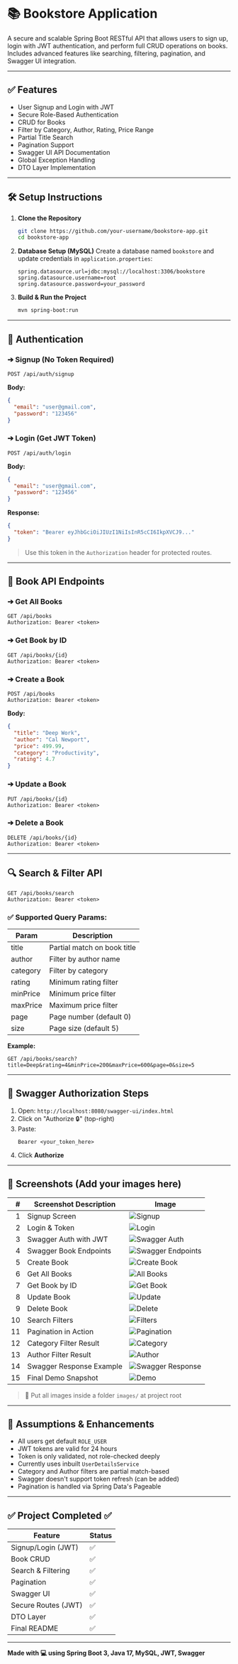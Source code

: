 # 📚 Bookstore Application

A secure and scalable Spring Boot RESTful API that allows users to sign up, login with JWT authentication, and perform full CRUD operations on books. Includes advanced features like searching, filtering, pagination, and Swagger UI integration.

---

## ✅ Features

- User Signup and Login with JWT
- Secure Role-Based Authentication
- CRUD for Books
- Filter by Category, Author, Rating, Price Range
- Partial Title Search
- Pagination Support
- Swagger UI API Documentation
- Global Exception Handling
- DTO Layer Implementation

---

## 🛠 Setup Instructions

1. **Clone the Repository**
   ```bash
   git clone https://github.com/your-username/bookstore-app.git
   cd bookstore-app
   ```

2. **Database Setup (MySQL)**
   Create a database named `bookstore` and update credentials in `application.properties`:
   ```properties
   spring.datasource.url=jdbc:mysql://localhost:3306/bookstore
   spring.datasource.username=root
   spring.datasource.password=your_password
   ```

3. **Build & Run the Project**
   ```bash
   mvn spring-boot:run
   ```

---

## 🔐 Authentication

### ➔ Signup (No Token Required)
```http
POST /api/auth/signup
```
**Body:**
```json
{
  "email": "user@gmail.com",
  "password": "123456"
}
```

### ➔ Login (Get JWT Token)
```http
POST /api/auth/login
```
**Body:**
```json
{
  "email": "user@gmail.com",
  "password": "123456"
}
```
**Response:**
```json
{
  "token": "Bearer eyJhbGciOiJIUzI1NiIsInR5cCI6IkpXVCJ9..."
}
```

> Use this token in the `Authorization` header for protected routes.

---

## 📆 Book API Endpoints

### ➔ Get All Books
```http
GET /api/books
Authorization: Bearer <token>
```

### ➔ Get Book by ID
```http
GET /api/books/{id}
Authorization: Bearer <token>
```

### ➔ Create a Book
```http
POST /api/books
Authorization: Bearer <token>
```
**Body:**
```json
{
  "title": "Deep Work",
  "author": "Cal Newport",
  "price": 499.99,
  "category": "Productivity",
  "rating": 4.7
}
```

### ➔ Update a Book
```http
PUT /api/books/{id}
Authorization: Bearer <token>
```

### ➔ Delete a Book
```http
DELETE /api/books/{id}
Authorization: Bearer <token>
```

---

## 🔍 Search & Filter API

```http
GET /api/books/search
Authorization: Bearer <token>
```

### ✅ Supported Query Params:

| Param       | Description                      |
|-------------|----------------------------------|
| title       | Partial match on book title      |
| author      | Filter by author name            |
| category    | Filter by category               |
| rating      | Minimum rating filter            |
| minPrice    | Minimum price filter             |
| maxPrice    | Maximum price filter             |
| page        | Page number (default 0)          |
| size        | Page size (default 5)            |

**Example:**
```
GET /api/books/search?title=Deep&rating=4&minPrice=200&maxPrice=600&page=0&size=5
```

---

## 📁 Swagger Authorization Steps

1. Open: `http://localhost:8080/swagger-ui/index.html`
2. Click on "Authorize 🔒" (top-right)
3. Paste:
   ```
   Bearer <your_token_here>
   ```
4. Click **Authorize**

---

## 📸 Screenshots (Add your images here)

| # | Screenshot Description             | Image |
|--:|------------------------------------|-------|
| 1 | Signup Screen                      | ![Signup](images/signup.png) |
| 2 | Login & Token                      | ![Login](images/login.png) |
| 3 | Swagger Auth with JWT              | ![Swagger Auth](images/swagger-auth.png) |
| 4 | Swagger Book Endpoints             | ![Swagger Endpoints](images/swagger-endpoints.png) |
| 5 | Create Book                        | ![Create Book](images/create-book.png) |
| 6 | Get All Books                      | ![All Books](images/all-books.png) |
| 7 | Get Book by ID                     | ![Get Book](images/get-book.png) |
| 8 | Update Book                        | ![Update](images/update.png) |
| 9 | Delete Book                        | ![Delete](images/delete.png) |
|10 | Search Filters                     | ![Filters](images/filters.png) |
|11 | Pagination in Action               | ![Pagination](images/pagination.png) |
|12 | Category Filter Result             | ![Category](images/category.png) |
|13 | Author Filter Result               | ![Author](images/author.png) |
|14 | Swagger Response Example           | ![Swagger Response](images/swagger-response.png) |
|15 | Final Demo Snapshot                | ![Demo](images/demo.png) |

> 📂 Put all images inside a folder `images/` at project root

---

## 🧠 Assumptions & Enhancements

- All users get default `ROLE_USER`
- JWT tokens are valid for 24 hours
- Token is only validated, not role-checked deeply
- Currently uses inbuilt `UserDetailsService`
- Category and Author filters are partial match-based
- Swagger doesn't support token refresh (can be added)
- Pagination is handled via Spring Data's Pageable

---

## ✅ Project Completed ✅

| Feature                | Status |
|------------------------|--------|
| Signup/Login (JWT)     | ✅     |
| Book CRUD              | ✅     |
| Search & Filtering     | ✅     |
| Pagination             | ✅     |
| Swagger UI             | ✅     |
| Secure Routes (JWT)    | ✅     |
| DTO Layer              | ✅     |
| Final README           | ✅     |

---

**Made with 💻 using Spring Boot 3, Java 17, MySQL, JWT, Swagger**

